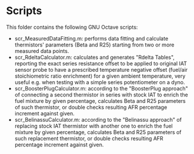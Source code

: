 # Scripts
This folder contains the following GNU Octave scripts:
- scr_MeasuredDataFitting.m: performs data fitting and calculate thermistors' parameters (Beta and R25) starting from two or more measured data points.
- scr_RdeltaCalculator.m: calculates and generates "Rdelta Tables", reporting the exact series resistance offset to be applied to original IAT sensor probe to have a prescribed temperature negative offset (fuel/air stoichiometric ratio enrichment) for a given ambient temperature, very useful e.g. when testing with a simple series potentiometer on a dyno.
- scr_BoosterPlugCalculator.m: according to the "BoosterPlug approach" of connecting a second thermistor in series with stock IAT to enrich the fuel mixture by given percentage, calculates Beta and R25 parameters of such thermistor, or double checks resulting AFR percentage increment against given.
- scr_BelinassuCalculator.m: according to the "Belinassu approach" of replacing stock IAT thermistor with another one to enrich the fuel mixture by given percentage, calculates Beta and R25 parameters of such replacement thermistor, or double checks resulting AFR percentage increment against given.
